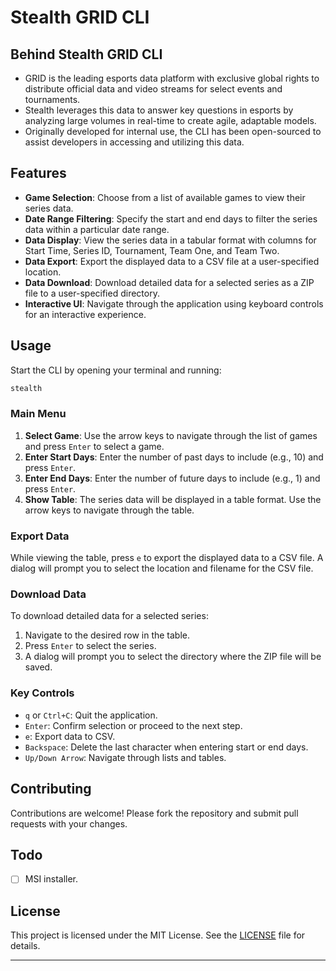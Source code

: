 # Stealth GRID CLI

## Behind Stealth GRID CLI

- GRID is the leading esports data platform with exclusive global rights to distribute official data and video streams for select events and tournaments.
- Stealth leverages this data to answer key questions in esports by analyzing large volumes in real-time to create agile, adaptable models.
- Originally developed for internal use, the CLI has been open-sourced to assist developers in accessing and utilizing this data.

## Features

- **Game Selection**: Choose from a list of available games to view their series data.
- **Date Range Filtering**: Specify the start and end days to filter the series data within a particular date range.
- **Data Display**: View the series data in a tabular format with columns for Start Time, Series ID, Tournament, Team One, and Team Two.
- **Data Export**: Export the displayed data to a CSV file at a user-specified location.
- **Data Download**: Download detailed data for a selected series as a ZIP file to a user-specified directory.
- **Interactive UI**: Navigate through the application using keyboard controls for an interactive experience.

## Usage

Start the CLI by opening your terminal and running:

```sh
stealth
```

### Main Menu

1. **Select Game**: Use the arrow keys to navigate through the list of games and press `Enter` to select a game.
2. **Enter Start Days**: Enter the number of past days to include (e.g., 10) and press `Enter`.
3. **Enter End Days**: Enter the number of future days to include (e.g., 1) and press `Enter`.
4. **Show Table**: The series data will be displayed in a table format. Use the arrow keys to navigate through the table.

### Export Data

While viewing the table, press `e` to export the displayed data to a CSV file. A dialog will prompt you to select the location and filename for the CSV file.

### Download Data

To download detailed data for a selected series:
1. Navigate to the desired row in the table.
2. Press `Enter` to select the series.
3. A dialog will prompt you to select the directory where the ZIP file will be saved.

### Key Controls

- `q` or `Ctrl+C`: Quit the application.
- `Enter`: Confirm selection or proceed to the next step.
- `e`: Export data to CSV.
- `Backspace`: Delete the last character when entering start or end days.
- `Up/Down Arrow`: Navigate through lists and tables.

## Contributing

Contributions are welcome! Please fork the repository and submit pull requests with your changes.

## Todo

- [ ] MSI installer.

## License
This project is licensed under the MIT License. See the [LICENSE](LICENSE) file for details.

---

